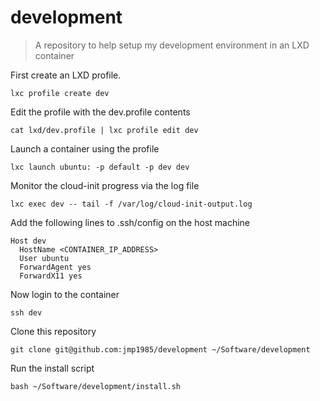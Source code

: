 # development

> A repository to help setup my development environment in an LXD container

First create an LXD profile.

```
lxc profile create dev
```

Edit the profile with the dev.profile contents

```
cat lxd/dev.profile | lxc profile edit dev
```

Launch a container using the profile

```
lxc launch ubuntu: -p default -p dev dev
```

Monitor the cloud-init progress via the log file

```
lxc exec dev -- tail -f /var/log/cloud-init-output.log
```

Add the following lines to .ssh/config on the host machine

```
Host dev
  HostName <CONTAINER_IP_ADDRESS>
  User ubuntu
  ForwardAgent yes
  ForwardX11 yes
```

Now login to the container

```
ssh dev
```

Clone this repository

```
git clone git@github.com:jmp1985/development ~/Software/development
```

Run the install script

```
bash ~/Software/development/install.sh
```
